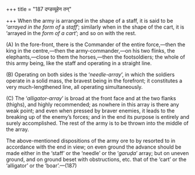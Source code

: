 +++
title = "187 दण्डव्यूहेन तन्"

+++
When the army is arranged in the shape of a staff, it is said to be
‘*arrayed in the form of* a *staff*’; similarly when in the shape of the
cart, it is ‘arrayed in the *form of a cart*’; and so on with the rest.

\(A\) In the fore-front, there is the Commander of the entire
force,—then the king in the centre,—then the army-commander,—on his two
flinks, the elephants,—close to them the horses,—then the footsoldiers;
the whole of this army being, like the staff and operating in a straight
line.

\(B\) Operating on both sides is the ‘*needle-array*’, in which the
soldiers operate in a solid mass, the bravest being in the forefront; it
constitutes a very much-lengthened line, all operating simultaneously.

\(C\) The ‘*alligator-array*’ is broad at the front face and at the two
flanks (thighs), and highly recommended; as nowhere in this array is
there any weak point; and even when pressed by braver enemies, it leads
to the breaking up of the enemy’s forces; and in the end its purpose is
entirely and surely accomplished. The rest of the army is to be thrown
into the middle of the array.

The above-mentioned dispositions of the army ore to by resorted to in
accordance with the end in view; on even ground the advance should be
made either in the ‘staff’ or the ‘needle’ or the ‘*garuḍa*’ array; but
on uneven ground, and on ground beset with obstructions, etc. that of
the ‘cart’ or the ‘alligator’ or the ‘boar’.—(187)



